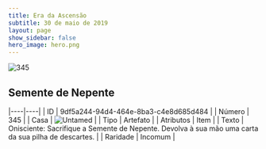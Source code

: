 ```yaml
---
title: Era da Ascensão
subtitle: 30 de maio de 2019
layout: page
show_sidebar: false
hero_image: hero.png
---
```


![345](https://cdn.keyforgegame.com/media/card_front/pt/435_345_H9X5W438C549_pt.png)

## Semente de Nepente

|----|----|
| ID | 9df5a244-94d4-464e-8ba3-c4e8d685d484 |
| Número | 345 |
| Casa | ![Untamed](https://archonarcana.com/images/thumb/b/bd/Untamed.png/22px-Untamed.png "Indomados") |
| Tipo | Artefato |
| Atributos | Item |
| Texto | Onisciente: Sacrifique a Semente de Nepente. Devolva à sua mão uma carta da sua pilha de descartes. |
| Raridade | Incomum |
